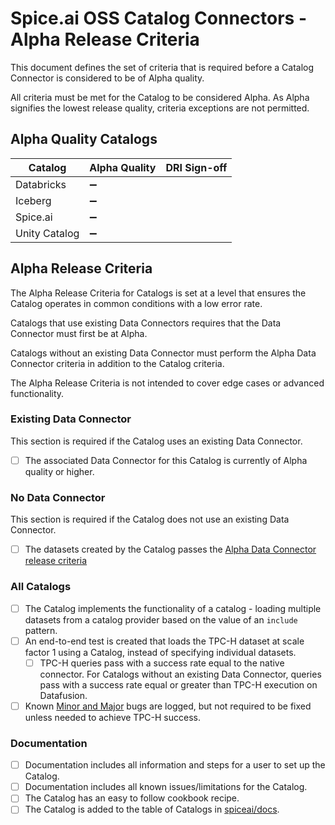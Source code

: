 # Spice.ai OSS Catalog Connectors - Alpha Release Criteria

This document defines the set of criteria that is required before a Catalog Connector is considered to be of Alpha quality.

All criteria must be met for the Catalog to be considered Alpha. As Alpha signifies the lowest release quality, criteria exceptions are not permitted.

## Alpha Quality Catalogs

| Catalog       | Alpha Quality | DRI Sign-off |
| ------------- | ------------- | ------------ |
| Databricks    | ➖            |              |
| Iceberg       | ➖            |              |
| Spice.ai      | ➖            |              |
| Unity Catalog | ➖            |              |

## Alpha Release Criteria

The Alpha Release Criteria for Catalogs is set at a level that ensures the Catalog operates in common conditions with a low error rate.

Catalogs that use existing Data Connectors requires that the Data Connector must first be at Alpha.

Catalogs without an existing Data Connector must perform the Alpha Data Connector criteria in addition to the Catalog criteria.

The Alpha Release Criteria is not intended to cover edge cases or advanced functionality.

### Existing Data Connector

This section is required if the Catalog uses an existing Data Connector.

- [ ] The associated Data Connector for this Catalog is currently of Alpha quality or higher.

### No Data Connector

This section is required if the Catalog does not use an existing Data Connector.

- [ ] The datasets created by the Catalog passes the [Alpha Data Connector release criteria](../connectors/alpha.md)

### All Catalogs

- [ ] The Catalog implements the functionality of a catalog - loading multiple datasets from a catalog provider based on the value of an `include` pattern.
- [ ] An end-to-end test is created that loads the TPC-H dataset at scale factor 1 using a Catalog, instead of specifying individual datasets.
  - [ ] TPC-H queries pass with a success rate equal to the native connector. For Catalogs without an existing Data Connector, queries pass with a success rate equal or greater than TPC-H execution on Datafusion.
- [ ] Known [Minor and Major](../definitions.md) bugs are logged, but not required to be fixed unless needed to achieve TPC-H success.

### Documentation

- [ ] Documentation includes all information and steps for a user to set up the Catalog.
- [ ] Documentation includes all known issues/limitations for the Catalog.
- [ ] The Catalog has an easy to follow cookbook recipe.
- [ ] The Catalog is added to the table of Catalogs in [spiceai/docs](https://github.com/spiceai/docs).
